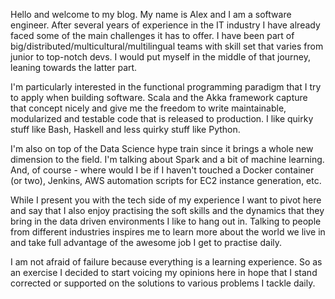 Hello and welcome to my blog. My name is Alex and I am a software engineer. After several years of experience in the IT industry I have already faced some of the main challenges it has to offer. I have been part of big/distributed/multicultural/multilingual teams with skill set that varies from junior to top-notch devs. I would put myself in the middle of that journey, leaning towards the latter part.
 
I'm particularly interested in the functional programming paradigm that I try to apply when building software. Scala and the Akka framework capture that concept nicely and give me the freedom to write maintainable, modularized and testable code that is released to production. I like quirky stuff like Bash, Haskell and less quirky stuff like Python.

I'm also on top of the Data Science hype train since it brings a whole new dimension to the field. I'm talking about Spark and a bit of machine learning. And, of course - where would I be if I haven't touched a Docker container (or two), Jenkins, AWS automation scripts for EC2 instance generation, etc.

While I present you with the tech side of my experience I want to pivot here and say that I also enjoy practising the soft skills and the dynamics that they bring in the data driven environments I like to hang out in. Talking to people from different industries inspires me to learn more about the world we live in and take full advantage of the awesome job I get to practise daily.

I am not afraid of failure because everything is a learning experience. So as an exercise I decided to start voicing my opinions here in hope that I stand corrected or supported on the solutions to various problems I tackle daily. 


